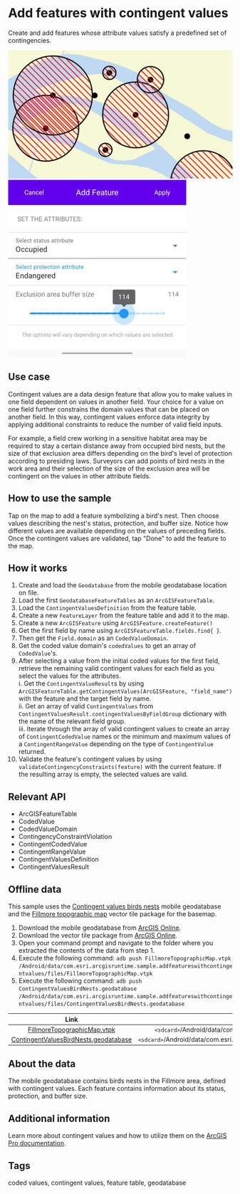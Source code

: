 # Add features with contingent values

Create and add features whose attribute values satisfy a predefined set of contingencies.

![Add features with contingent values](add-features-with-contingent-values.png) ![Add contingent feature](add-contingent-feature.png)

## Use case

Contingent values are a data design feature that allow you to make values in one field dependent on values in another field. Your choice for a value on one field further constrains the domain values that can be placed on another field. In this way, contingent values enforce data integrity by applying additional constraints to reduce the number of valid field inputs. 

For example, a field crew working in a sensitive habitat area may be required to stay a certain distance away from occupied bird nests, but the size of that exclusion area differs depending on the bird's level of protection according to presiding laws. Surveyors can add points of bird nests in the work area and their selection of the size of the exclusion area will be contingent on the values in other attribute fields.

## How to use the sample

Tap on the map to add a feature symbolizing a bird's nest. Then choose values describing the nest's status, protection, and buffer size. Notice how different values are available depending on the values of preceding fields. Once the contingent values are validated, tap "Done" to add the feature to the map.

## How it works

1. Create and load the `Geodatabase` from the mobile geodatabase location on file.
2. Load the first `GeodatabaseFeatureTables` as an `ArcGISFeatureTable`.
3. Load the `ContingentValuesDefinition` from the feature table.
4. Create a new `FeatureLayer` from the feature table and add it to the map.
5. Create a new `ArcGISFeature` using `ArcGISFeature.createFeature()`
6. Get the first field by name using `ArcGISFeatureTable.fields.find{ }`.
7. Then get the `Field.domain` as an `CodedValueDomain`.
8. Get the coded value domain's `codedValues` to get an array of `CodedValue`'s.
9. After selecting a value from the initial coded values for the first field, retrieve the remaining valid contingent values for each field as you select the values for the attributes.  
    i. Get the `ContingentValueResult`s by using `ArcGISFeatureTable.getContingentValues(ArcGISFeature, "field_name")` with the feature and the target field by name.  
    ii. Get an array of valid `ContingentValues` from `ContingentValuesResult.contingentValuesByFieldGroup` dictionary with the name of the relevant field group.  
    iii. Iterate through the array of valid contingent values to create an array of `ContingentCodedValue` names or the minimum and maximum values of a `ContingentRangeValue` depending on the type of `ContingentValue` returned.  
10. Validate the feature's contingent values by using `validateContingencyConstraints(feature)` with the current feature. If the resulting array is empty, the selected values are valid.

## Relevant API

* ArcGISFeatureTable
* CodedValue
* CodedValueDomain
* ContingencyConstraintViolation
* ContingentCodedValue
* ContingentRangeValue
* ContingentValuesDefinition
* ContingentValuesResult

## Offline data

This sample uses the [Contingent values birds nests](https://arcgis.com/home/item.html?id=e12b54ea799f4606a2712157cf9f6e41) mobile geodatabase and the [Fillmore topographic map](https://arcgis.com/home/item.html?id=b5106355f1634b8996e634c04b6a930a) vector tile package for the basemap.

1. Download the mobile geodatabase from [ArcGIS Online](https://arcgis.com/home/item.html?id=e12b54ea799f4606a2712157cf9f6e41).
2. Download the vector tile package from [ArcGIS Online](https://arcgis.com/home/item.html?id=b5106355f1634b8996e634c04b6a930a).
3. Open your command prompt and navigate to the folder where you extracted the contents of the data from step 1.
4. Execute the following command:
`adb push FillmoreTopographicMap.vtpk /Android/data/com.esri.arcgisruntime.sample.addfeatureswithcontingentvalues/files/FillmoreTopographicMap.vtpk`
5. Execute the following command:
`adb push ContingentValuesBirdNests.geodatabase /Android/data/com.esri.arcgisruntime.sample.addfeatureswithcontingentvalues/files/ContingentValuesBirdNests.geodatabase`

Link             |  Local Location
:-------------------------:|:-------------------------:
|[FillmoreTopographicMap.vtpk](https://arcgisruntime.maps.arcgis.com/home/item.html?id=e12b54ea799f4606a2712157cf9f6e41)  |  `<sdcard>`/Android/data/com.esri.arcgisruntime.sample.addfeatureswithcontingentvalues/files/FillmoreTopographicMap.vtpk
|[ContingentValuesBirdNests.geodatabase](https://arcgisruntime.maps.arcgis.com/home/item.html?id=b5106355f1634b8996e634c04b6a930a)  |  `<sdcard>`/Android/data/com.esri.arcgisruntime.sample.addfeatureswithcontingentvalues/files/ContingentValuesBirdNests.geodatabase


## About the data

The mobile geodatabase contains birds nests in the Fillmore area, defined with contingent values. Each feature contains information about its status, protection, and buffer size.

## Additional information

Learn more about contingent values and how to utilize them on the [ArcGIS Pro documentation](https://pro.arcgis.com/en/pro-app/latest/help/data/geodatabases/overview/contingent-values.htm).

## Tags

coded values, contingent values, feature table, geodatabase
